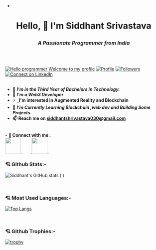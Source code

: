 -
<!---
siddhantsrivastava2002/siddhantsrivastava2002 is a ✨ special ✨ repository because its `README.md` (this file) appears on your GitHub profile.
You can click the Preview link to take a look at your changes.
--->

<h1> 

<p align="center" >Hello, 👋 I'm Siddhant Srivastava </h1>

<h3 align="center"><i>A Passionate Programmer from India</i></h3></br></br>

[![Hello programmer Welcome to my profile](https://img.shields.io/badge/Hello_Developers-Welcome-gold.svg?style=flat&logo=github)](https://github.com/siddhantsrivastava2002) [![Profile](https://Visitor-badge.glitch.me/badge?page_id=siddhantsrivastava2002.profileviews-badge)](https://github.com/siddhantsrivastava2002) [![Followers](https://img.shields.io/github/followers/siddhantsrivastava2002?style=social)](https://badges.pufler.dev/repos/siddhantsrivastava2002) [![Connect on LinkedIn](https://img.shields.io/badge/--linkedin?label=LinkedIn&logo=LinkedIn&style=social)](https://www.linkedin.com/in/siddhant-srivastava-2a5257202/)
<br></br>
- 🔭 **_I'm in the Third Year of Bachelors in Technology._**</br>
- 🎊 **_I'm a Web3 Developer_**</br>
- ⚡ **_I'm interested in Augmented Reality and Blockchain**</br>
- 🌱 **_I’m Currently Learning Blockchain ,web dev and Building Some Projects._**</br>
- <b>📫  Reach me on siddhantshrivastava030@gmail.com </b>
<br/>
- <b>🔗 Connect with me :</b>
<br/>
<a href="https://www.linkedin.com/in/siddhant-srivastava-2a5257202/"> <img src="https://img.icons8.com/fluent/48/000000/linkedin.png" width="50px"/> </a>&nbsp;&nbsp;&nbsp;&nbsp </a>&nbsp;&nbsp;<a href="https://twitter.com/vastavsid"> <img src="https://img.icons8.com/fluency/48/000000/twitter.png" width="50px"/> </a>&nbsp;&nbsp;


### 💘 Github Stats:-

![Siddhant's GitHub stats](https://github-readme-stats.vercel.app/api?username=siddhantsrivastava2002&count_private=true&show_icons=true&theme=radical)
)
)

</br>

### 💘 Most Used Languages:-

[![Top Langs](https://github-readme-stats.vercel.app/api/top-langs/?username=siddhantsrivastava2002&layout=compact&theme=vision-friendly-dark&langs_count=6)](https://github.com/siddhantsrivastava2002/github-readme-stats)

</br>

### 💘 Github Trophies:-

[![trophy](https://github-profile-trophy.vercel.app/?username=siddhantsrivastava2002&theme=gruvbox)](https://github.com/siddhantsrivastava2002/github-profile-trophy)






